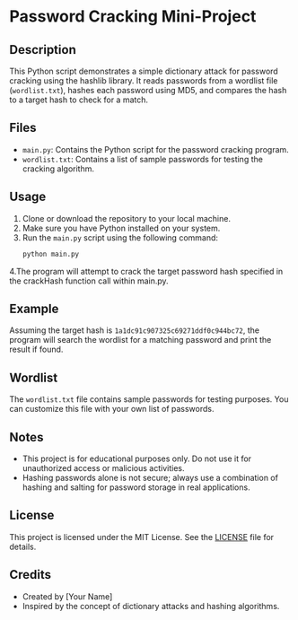# Password Cracking Mini-Project

## Description
This Python script demonstrates a simple dictionary attack for password cracking using the hashlib library. It reads passwords from a wordlist file (`wordlist.txt`), hashes each password using MD5, and compares the hash to a target hash to check for a match.

## Files
- `main.py`: Contains the Python script for the password cracking program.
- `wordlist.txt`: Contains a list of sample passwords for testing the cracking algorithm.

## Usage
1. Clone or download the repository to your local machine.
2. Make sure you have Python installed on your system.
3. Run the `main.py` script using the following command:
   ```bash
   python main.py
   ```
4.The program will attempt to crack the target password hash specified in the crackHash function call within main.py.

## Example
Assuming the target hash is `1a1dc91c907325c69271ddf0c944bc72`, the program will search the wordlist for a matching password and print the result if found.

## Wordlist
The `wordlist.txt` file contains sample passwords for testing purposes. You can customize this file with your own list of passwords.

## Notes
- This project is for educational purposes only. Do not use it for unauthorized access or malicious activities.
- Hashing passwords alone is not secure; always use a combination of hashing and salting for password storage in real applications.

## License
This project is licensed under the MIT License. See the [LICENSE](LICENSE) file for details.

## Credits
- Created by [Your Name]
- Inspired by the concept of dictionary attacks and hashing algorithms.



